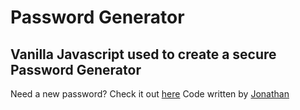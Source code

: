 # Password Generator 
## Vanilla Javascript used to create a secure Password Generator

Need a new password? Check it out [here](https://jdwerz83.github.io/password-generator/)
Code written by [Jonathan](https://github.com/jdwerz83/password-generator)